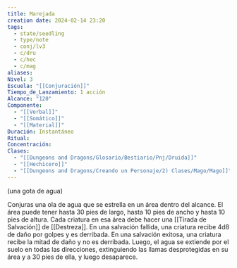 ```yaml
---
title: Marejada
creation date: 2024-02-14 23:20
tags:
  - state/seedling
  - type/note
  - conj/lv3
  - c/dru
  - c/hec
  - c/mag
aliases: 
Nivel: 3
Escuela: "[[Conjuración]]"
Tiempo_de_Lanzamiento: 1 acción
Alcance: "120"
Componente:
  - "[[Verbal]]"
  - "[[Somático]]"
  - "[[Material]]"
Duración: Instantáneo
Ritual: 
Concentración: 
Clases:
  - "[[Dungeons and Dragons/Glosario/Bestiario/Pnj/Druida]]"
  - "[[Hechicero]]"
  - "[[Dungeons and Dragons/Creando un Personaje/2) Clases/Mago/Mago]]"
---
```

(una gota de agua)

Conjuras una ola de agua que se estrella en un área dentro del alcance. El área puede tener hasta 30 pies de largo, hasta 10 pies de ancho y hasta 10 pies de altura. Cada criatura en esa área debe hacer una [[Tirada de Salvación]] de [[Destreza]]. En una salvación fallida, una criatura recibe 4d8 de daño por golpes y es derribada. En una salvación exitosa, una criatura recibe la mitad de daño y no es derribada. Luego, el agua se extiende por el suelo en todas las direcciones, extinguiendo las llamas desprotegidas en su área y a 30 pies de ella, y luego desaparece.